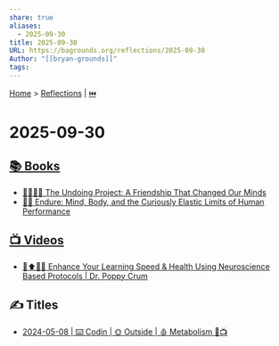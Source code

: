 ```yaml
---
share: true
aliases:
  - 2025-09-30
title: 2025-09-30
URL: https://bagrounds.org/reflections/2025-09-30
Author: "[[bryan-grounds]]"
tags:
---
```

[Home](../index.md) > [Reflections](./index.md) | [⏮️](./2025-09-29.md)  
# 2025-09-30  
## [📚 Books](../books/index.md)  
- [🧑‍🤝‍🧑🧠 The Undoing Project: A Friendship That Changed Our Minds](../books/the-undoing-project-a-friendship-that-changed-our-minds.md)  
- [💪🧠 Endure: Mind, Body, and the Curiously Elastic Limits of Human Performance](../books/endure-mind-body-and-the-curiously-elastic-limits-of-human-performance.md)  
  
## [📺 Videos](../videos/index.md)  
- [🧠⬆️🍎🚀 Enhance Your Learning Speed & Health Using Neuroscience Based Protocols | Dr. Poppy Crum](../videos/enhance-your-learning-speed-health-using-neuroscience-based-protocols-dr-poppy-crum.md)  
  
## ✍️ Titles  
- [2024-05-08 | ⌨️ Codin | 🌞 Outside | 🩸 Metabolism 💾📺](./2024-05-08.md)